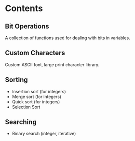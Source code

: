 # Contents

## Bit Operations
A collection of functions used for dealing with bits in variables.

## Custom Characters
Custom ASCII font, large print character library.

## Sorting
* Insertion sort (for integers)
* Merge sort (for integers)
* Quick sort (for integers)
* Selection Sort

## Searching
* Binary search (integer, iterative)

